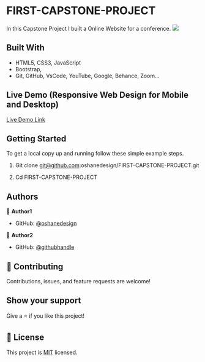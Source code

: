 # FIRST-CAPSTONE-PROJECT
In this Capstone Project I built a Online Website for a conference. 
![](https://img.shields.io/badge/Microverse-blueviolet)

## Built With

- HTML5, CSS3, JavaScript
- Bootstrap,
- Git, GitHub, VsCode, YouTube, Google, Behance, Zoom...

## Live Demo (Responsive Web Design for Mobile and Desktop)

[Live Demo Link](https://oshanedesign.github.io/FIRST-CAPSTONE-PROJECT/)


## Getting Started

To get a local copy up and running follow these simple example steps.

1. Git clone git@github.com:oshanedesign/FIRST-CAPSTONE-PROJECT.git

2. Cd FIRST-CAPSTONE-PROJECT


## Authors

👤 **Author1**

- GitHub: [@oshanedesign](https://github.com/oshanedesign)

👤 **Author2**

- GitHub: [@githubhandle](pending)

## 🤝 Contributing

Contributions, issues, and feature requests are welcome!


## Show your support

Give a ⭐️ if you like this project!


## 📝 License

This project is [MIT](./MIT.md) licensed.
